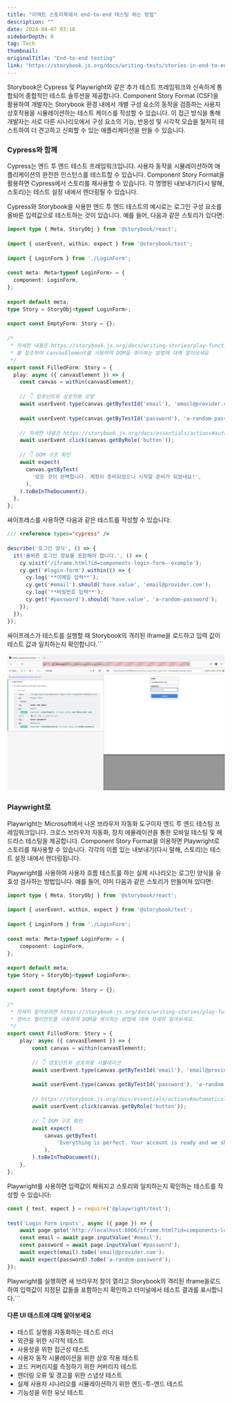 ```yaml
---
title: "리액트 스토리북에서 end-to-end 테스팅 하는 방법"
description: ""
date: 2024-04-07 03:18
sidebarDepth: 0
tag: Tech
thumbnail: 
originalTitle: "End-to-end testing"
link: "https://storybook.js.org/docs/writing-tests/stories-in-end-to-end-tests"
---
```



Storybook은 Cypress 및 Playwright와 같은 추가 테스트 프레임워크와 신속하게 통합되어 종합적인 테스트 솔루션을 제공합니다. Component Story Format (CSF)을 활용하여 개발자는 Storybook 환경 내에서 개별 구성 요소의 동작을 검증하는 사용자 상호작용을 시뮬레이션하는 테스트 케이스를 작성할 수 있습니다. 이 접근 방식을 통해 개발자는 서로 다른 시나리오에서 구성 요소의 기능, 반응성 및 시각적 모습을 철저히 테스트하여 더 견고하고 신뢰할 수 있는 애플리케이션을 만들 수 있습니다.

### Cypress와 함께

Cypress는 엔드 투 엔드 테스트 프레임워크입니다. 사용자 동작을 시뮬레이션하여 애플리케이션의 완전한 인스턴스를 테스트할 수 있습니다. Component Story Format을 활용하면 Cypress에서 스토리를 재사용할 수 있습니다. 각 명명된 내보내기(다시 말해, 스토리)는 테스트 설정 내에서 렌더링될 수 있습니다.

Cypress와 Storybook을 사용한 엔드 투 엔드 테스트의 예시로는 로그인 구성 요소를 올바른 입력값으로 테스트하는 것이 있습니다. 예를 들어, 다음과 같은 스토리가 있다면:



```typescript
import type { Meta, StoryObj } from '@storybook/react';

import { userEvent, within, expect } from '@storybook/test';

import { LoginForm } from './LoginForm';

const meta: Meta<typeof LoginForm> = {
  component: LoginForm,
};

export default meta;
type Story = StoryObj<typeof LoginForm>;

export const EmptyForm: Story = {};

/*
 * 자세한 내용은 https://storybook.js.org/docs/writing-stories/play-function#working-with-the-canvas
 * 를 참조하여 canvasElement를 사용하여 DOM을 쿼리하는 방법에 대해 알아보세요
 */
export const FilledForm: Story = {
  play: async ({ canvasElement }) => {
    const canvas = within(canvasElement);

    // 👇 컴포넌트와 상호작용 모방
    await userEvent.type(canvas.getByTestId('email'), 'email@provider.com');

    await userEvent.type(canvas.getByTestId('password'), 'a-random-password');

    // 자세한 내용은 https://storybook.js.org/docs/essentials/actions#automatically-matching-args 를 참조하여 Actions 패널에서 로깅 설정하는 방법 알아보세요
    await userEvent.click(canvas.getByRole('button'));

    // 👇 DOM 구조 확인
    await expect(
      canvas.getByText(
        '모든 것이 완벽합니다. 계정이 준비되었으니 시작할 준비가 되었네요!',
      ),
    ).toBeInTheDocument();
  },
};
```

싸이프레스를 사용하면 다음과 같은 테스트를 작성할 수 있습니다:

```typescript
/// <reference types="cypress" />

describe('로그인 양식', () => {
  it('올바른 로그인 정보를 포함해야 합니다.', () => {
    cy.visit('/iframe.html?id=components-login-form--example');
    cy.get('#login-form').within(() => {
      cy.log('**이메일 입력**');
      cy.get('#email').should('have.value', 'email@provider.com');
      cy.log('**비밀번호 입력**');
      cy.get('#password').should('have.value', 'a-random-password');
    });
  });
});
```

싸이프레스가 테스트를 실행할 때 Storybook의 격리된 iframe을 로드하고 입력 값이 테스트 값과 일치하는지 확인합니다.```



![이미지](./img/End-to-endtesting_0.png)

### Playwright로

Playwright는 Microsoft에서 나온 브라우저 자동화 도구이자 엔드 투 엔드 테스팅 프레임워크입니다. 크로스 브라우저 자동화, 장치 에뮬레이션을 통한 모바일 테스팅 및 헤드리스 테스팅을 제공합니다. Component Story Format을 이용하면 Playwright로 스토리를 재사용할 수 있습니다. 각각의 이름 있는 내보내기(다시 말해, 스토리)는 테스트 설정 내에서 렌더링됩니다.

Playwright를 사용하여 사용자 흐름 테스트를 하는 실제 시나리오는 로그인 양식을 유효성 검사하는 방법입니다. 예를 들어, 이미 다음과 같은 스토리가 만들어져 있다면:



```typescript
import type { Meta, StoryObj } from '@storybook/react';

import { userEvent, within, expect } from '@storybook/test';

import { LoginForm } from './LoginForm';

const meta: Meta<typeof LoginForm> = {
    component: LoginForm,
};

export default meta;
type Story = StoryObj<typeof LoginForm>;

export const EmptyForm: Story = {};

/*
 * 자세히 알아보려면 https://storybook.js.org/docs/writing-stories/play-function#working-with-the-canvas 를 참조하세요.
 * 캔버스 엘리먼트를 사용하여 DOM을 쿼리하는 방법에 대해 자세히 알아보세요.
 */
export const FilledForm: Story = {
    play: async ({ canvasElement }) => {
        const canvas = within(canvasElement);

        // 👇 컴포넌트와 상호작용 시뮬레이션
        await userEvent.type(canvas.getByTestId('email'), 'email@provider.com');

        await userEvent.type(canvas.getByTestId('password'), 'a-random-password');

        // https://storybook.js.org/docs/essentials/actions#automatically-matching-args 여기를 참조하여 Actions 패널에서 로깅 설정 방법을 확인하세요.
        await userEvent.click(canvas.getByRole('button'));

        // 👇 DOM 구조 확인
        await expect(
            canvas.getByText(
                'Everything is perfect. Your account is ready and we should probably get you started!',
            ),
        ).toBeInTheDocument();
    },
};
```

Playwright를 사용하면 입력값이 채워지고 스토리와 일치하는지 확인하는 테스트를 작성할 수 있습니다:

```typescript
const { test, expect } = require('@playwright/test');

test('Login Form inputs', async ({ page }) => {
    await page.goto('http://localhost:6006/iframe.html?id=components-login-form--example');
    const email = await page.inputValue('#email');
    const password = await page.inputValue('#password');
    await expect(email).toBe('email@provider.com');
    await expect(password).toBe('a-random-password');
});
```

Playwright를 실행하면 새 브라우저 창이 열리고 Storybook의 격리된 iframe을로드하여 입력값이 지정된 값들을 포함하는지 확인하고 터미널에서 테스트 결과를 표시합니다.```



#### 다른 UI 테스트에 대해 알아보세요

- 테스트 실행을 자동화하는 테스트 러너
- 외관을 위한 시각적 테스트
- 사용성을 위한 접근성 테스트
- 사용자 동작 시뮬레이션을 위한 상호 작용 테스트
- 코드 커버리지를 측정하기 위한 커버리지 테스트
- 렌더링 오류 및 경고를 위한 스냅샷 테스트
- 실제 사용자 시나리오를 시뮬레이션하기 위한 엔드-투-엔드 테스트
- 기능성을 위한 유닛 테스트
